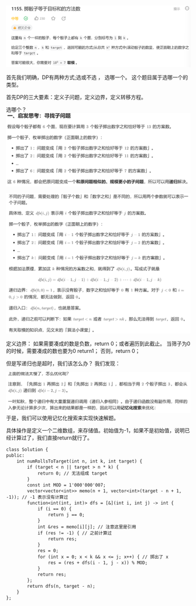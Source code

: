 
![](attachments/掷骰子等于目标和的方法数（记忆化搜索）_image_0.png)

首先我们明确，DP有两种方式;选或不选 ， 选哪一个。  这个题目属于选哪一个的类型。

首先DP的三大要素：定义子问题，定义边界，定义转移方程。

选哪个？ 
![](attachments/掷骰子等于目标和的方法数（记忆化搜索）_image_1.png)

![](attachments/掷骰子等于目标和的方法数（记忆化搜索）_image_2.png)

定义边界：
如果需要凑成的数是负数，return 0；或者遍历到此截止。
当筛子为0的时候，需要凑成的数也要为0 return1； 否则，return 0；

但是写递归也是超时，我们该怎么办？
我们发现：

![](attachments/掷骰子等于目标和的方法数（记忆化搜索）_image_3.png)
于是，我们可以使用记忆化搜索来实现快速解题。

具体操作是定义一个二维数组，来存储值。初始值为-1，如果不是初始值，说明已经计算过了，我们直接return就行了。

```
class Solution {
public:
    int numRollsToTarget(int n, int k, int target) {
        if (target < n || target > n * k) {
            return 0; // 无法组成 target
        }
        const int MOD = 1'000'000'007;
        vector<vector<int>> memo(n + 1, vector<int>(target - n + 1, -1)); // -1 表示没有计算过
        function<int(int, int)> dfs = [&](int i, int j) -> int {
            if (i == 0) {
                return j == 0;
            }
            int &res = memo[i][j]; // 注意这里是引用
            if (res != -1) { // 之前计算过
                return res;
            }
            res = 0;
            for (int x = 0; x < k && x <= j; x++) { // 掷出了 x
                res = (res + dfs(i - 1, j - x)) % MOD;
            }
            return res;
        };
        return dfs(n, target - n);
    }
};
```
